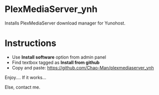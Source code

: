 PlexMediaServer_ynh
=============

Installs PlexMediaServer download manager for Yunohost.

# Instructions

- Use **Install software** option from admin panel
- Find textbox tagged as **Install from github**
- Copy and paste: https://github.com/Chao-Man/plexmediaserver_ynh

Enjoy.... If it works...

Else, contact me.
